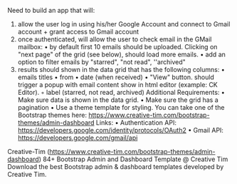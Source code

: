 Need to build an app that will:
1) allow the user log in using his/her Google Account and connect to Gmail account + grant access to Gmail account
2) once authenticated, will allow the user to check email in the GMail mailbox:
• by default first 10 emails should be uploaded. Clicking on "next page" of the grid (see below), should load more emails. 
• add an option to filter emails by "starred", "not read", ''archived"
3) results should shown in the data grid that has the following columns: 
• emails titles
• from
• date (when received) 
• "View" button. should trigger a popup with email content show in html editor (example: CK Editor). 
◦ label (starred, not read, archived) Additional Requirements: 
• Make sure data is shown in the data grid.
• Make sure the grid has a pagination 
• Use a theme template for styling. You can take one of the Bootstrap themes here: https://www.creative-tim.com/bootstrap-themes/admin-dashboard Links:
• Authentication API: https://developers.google.com/identity/protocols/OAuth2 
• Gmail API: https://developers.google.com/gmail/api

Creative-Tim (https://www.creative-tim.com/bootstrap-themes/admin-dashboard) 
84+ Bootstrap Admin and Dashboard Template @ Creative Tim Download the best Bootstrap admin & dashboard templates developed by Creative Tim.